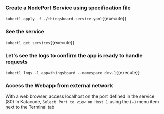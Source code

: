 ### Create a NodePort Service using specification file

`kubectl apply -f ./thingsboard-service.yaml`{{execute}}

### See the service

`kubectl get services`{{execute}}

### Let's see the logs to confirm the app is ready to handle requests

`kubectl logs -l app=thingsboard --namespace dev-1`{{execute}}

### Access the Webapp from external network

With a web browser, access localhost on the port defined in the service (80)
In Katacode, `Select Port to view on Host 1` using the (+) menu item next to the Terminal tab
